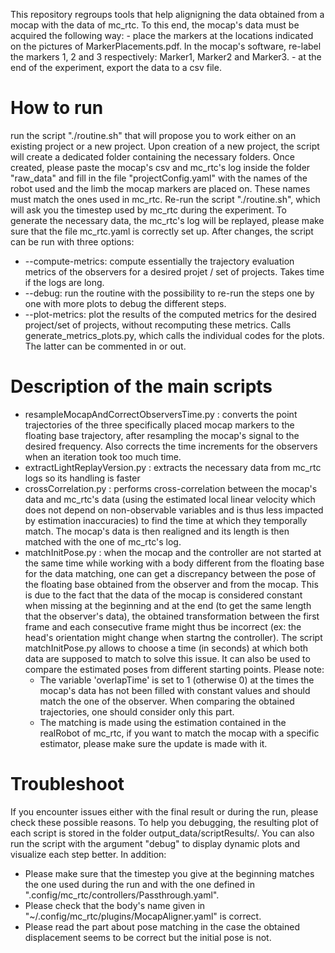 This repository regroups tools that help alignigning the data obtained from a mocap with the data of mc_rtc. 
To this end, the mocap's data must be acquired the following way:
    - place the markers at the locations indicated on the pictures of MarkerPlacements.pdf. In the mocap's software, re-label the markers 1, 2 and 3 respectively: Marker1, Marker2 and Marker3.
    - at the end of the experiment, export the data to a csv file.

# How to run
run the script "./routine.sh" that will propose you to work either on an existing project or a new project. Upon creation of a new project, the script will create a dedicated folder containing the necessary folders. Once created, please paste the mocap's csv and mc_rtc's log inside the folder "raw_data" and fill in the file "projectConfig.yaml" with the names of the robot used and the limb the mocap markers are placed on. These names must match the ones used in mc_rtc.
Re-run the script "./routine.sh", which will ask you the timestep used by mc_rtc during the experiment.
To generate the necessary data, the mc_rtc's log will be replayed, please make sure that the file mc_rtc.yaml is correctly set up.
After changes, the script can be run with three options:
* --compute-metrics: compute essentially the trajectory evaluation metrics of the observers for a desired projet / set of projects. Takes time if the logs are long.
* --debug: run the routine with the possibility to re-run the steps one by one with more plots to debug the different steps.
* --plot-metrics: plot the results of the computed metrics for the desired project/set of projects, without recomputing these metrics. Calls generate_metrics_plots.py, which calls the individual codes for the plots. The latter can be commented in or out.


# Description of the main scripts
* resampleMocapAndCorrectObserversTime.py : converts the point trajectories of the three specifically placed mocap markers to the floating base trajectory, after resampling the mocap's signal to the desired frequency. Also corrects the time increments for the observers when an iteration took too much time.
* extractLightReplayVersion.py : extracts the necessary data from mc_rtc logs so its handling is faster
* crossCorrelation.py : performs cross-correlation between the mocap's data and mc_rtc's data (using the estimated local linear velocity which does not depend on non-observable variables and is thus less impacted by estimation inaccuracies) to find the time at which they temporally match. The mocap's data is then realigned and its length is then matched with the one of mc_rtc's log.
* matchInitPose.py : when the mocap and the controller are not started at the same time while working with a body different from the floating base for the data matching, one can get a discrepancy between the pose of the floating base obtained from the observer and from the mocap. This is due to the fact that the data of the mocap is considered constant when missing at the beginning and at the end (to get the same length that the observer's data), the obtained transformation between the first frame and each consecutive frame might thus be incorrect (ex: the head's orientation might change when startng the controller). The script matchInitPose.py allows to choose a time (in seconds) at which both data are supposed to match to solve this issue. It can also be used to compare the estimated poses from different starting points. Please note:
    * The variable 'overlapTime' is set to 1 (otherwise 0) at the times the mocap's data has not been filled with constant values and should match the one of the observer. When comparing the obtained trajectories, one should consider only this part.
    * The matching is made using the estimation contained in the realRobot of mc_rtc, if you want to match the mocap with a specific estimator, please make sure the update is made with it.


# Troubleshoot
If you encounter issues either with the final result or during the run, please check these possible reasons. To help you debugging, the resulting plot of each script is stored in the folder output_data/scriptResults/<scriptName>. You can also run the script with the argument "debug" to display dynamic plots and visualize each step better.
In addition:
- Please make sure that the timestep you give at the beginning matches the one used during the run and with the one defined in ".config/mc_rtc/controllers/Passthrough.yaml".
- Please check that the body's name given in "~/.config/mc_rtc/plugins/MocapAligner.yaml" is correct.
- Please read the part about pose matching in the case the obtained displacement seems to be correct but the initial pose is not.
